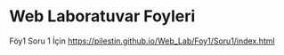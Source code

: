 # Web Laboratuvar Foyleri 

Föy1 Soru 1 İçin https://pilestin.github.io/Web_Lab/Foy1/Soru1/index.html 
